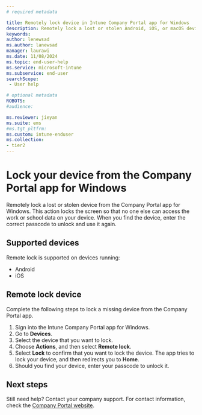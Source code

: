 ```yaml
---
# required metadata

title: Remotely lock device in Intune Company Portal app for Windows 
description: Remotely lock a lost or stolen Android, iOS, or macOS device from the Company Portal app for Windows.  
keywords:
author: lenewsad
ms.author: lanewsad
manager: laurawi
ms.date: 11/08/2024
ms.topic: end-user-help
ms.service: microsoft-intune
ms.subservice: end-user
searchScope:
 - User help

# optional metadata
ROBOTS:  
#audience:

ms.reviewer: jieyan
ms.suite: ems
#ms.tgt_pltfrm:
ms.custom: intune-enduser
ms.collection:
- tier2
---
```


# Lock your device from the Company Portal app for Windows  

Remotely lock a lost or stolen device from the Company Portal app for Windows. This action locks the screen so that no one else can access the work or school data on your device. When you find the device, enter the correct passcode to unlock and use it again. 

## Supported devices

Remote lock is supported on devices running:  

* Android  
* iOS  
  
## Remote lock device
Complete the following steps to lock a missing device from the Company Portal app.  

1. Sign into the Intune Company Portal app for Windows. 
1. Go to **Devices**.
1. Select the device that you want to lock.
1. Choose **Actions**, and then select **Remote lock**.    
1. Select **Lock** to confirm that you want to lock the device. The app tries to lock your device, and then redirects you to **Home**.  
1. Should you find your device, enter your passcode to unlock it.  

## Next steps

Still need help? Contact your company support. For contact information, check the [Company Portal website](https://go.microsoft.com/fwlink/?linkid=2010980).
